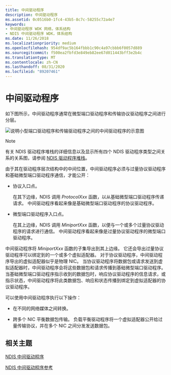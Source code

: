```yaml
---
title: 中间驱动程序
description: 中间驱动程序
ms.assetid: 0c0516b0-1fc4-43b5-8c7c-58255c72a4e7
keywords:
- 中间驱动程序 WDK 网络，体系结构
- NDIS 中间驱动程序 WDK，体系结构
ms.date: 11/26/2018
ms.localizationpriority: medium
ms.openlocfilehash: 954df9ac5b164fbbb1c90c4a97cbbb6f0057d889
ms.sourcegitcommit: f500ea2fbfd3e849eb82ee67d011443bff3e2b4c
ms.translationtype: MT
ms.contentlocale: zh-CN
ms.lasthandoff: 08/31/2020
ms.locfileid: "89207461"
---
```

# <a name="intermediate-drivers"></a>中间驱动程序

如下图所示，中间驱动程序通常在微型端口驱动程序和传输协议驱动程序之间进行分层。

![说明小型端口驱动程序和传输驱动程序之间的中间驱动程序的示意图](images/id-1.png)

> [!NOTE]
> 有关 NDIS 驱动程序堆栈的详细信息以及显示所有四个 NDIS 驱动程序类型之间关系的关系图，请参阅 [NDIS 驱动程序堆栈](ndis-driver-stack.md)。

由于其在驱动程序层次结构中的中间位置，中间驱动程序必须与过量协议驱动程序和基础微型端口驱动程序通信，才能公开：

-   协议入口点。

    在其下边缘，NDIS 调用 *ProtocolXxx* 函数，以从基础微型端口驱动程序传递请求。 中间驱动程序看起来像是基础微型端口驱动程序的协议驱动程序。

-   微型端口驱动程序入口点。

    在其上边缘，NDIS 调用 *MiniportXxx* 函数，以便与一个或多个过量协议驱动程序的请求进行通信。 中间驱动程序看起来像是过量协议驱动程序的微型端口驱动程序。

中间驱动程序将 *MiniportXxx* 函数的子集导出到其上边缘。 它还会导出过量协议驱动程序可以绑定到的一个或多个虚拟适配器。 对于协议驱动程序，中间驱动程序导出的虚拟适配器似乎是物理 NIC。 当协议驱动程序将数据包或请求发送到虚拟适配器时，中间驱动程序会将这些数据包和请求传播到基础微型端口驱动程序。 当基础微型端口驱动程序指示收到的数据包时，响应协议驱动程序的信息请求，或指示状态，中间驱动程序将此类数据包、响应和状态传播到绑定到虚拟适配器的协议驱动程序。

可以使用中间驱动程序执行以下操作：

-   在不同的网络媒体之间转换。

-   跨多个 NIC 平衡数据包传输。 负载平衡驱动程序将一个虚拟适配器公开给过量传输协议，并在多个 NIC 之间分发发送数据包。

## <a name="related-topics"></a>相关主题

[NDIS 中间驱动程序](ndis-intermediate-drivers2.md)

[NDIS 中间驱动程序参考](/windows-hardware/drivers/ddi/_netvista/)